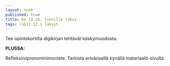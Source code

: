 ```yaml
---
layout: none
published: true
title: Ke 19.10. tunnille läksy
tags: rub11-12.1 läksyt
---
```

Tee opintokortilta digikirjan tehtävät käskymuodosta.

**PLUSSA:**

Refleksiivipronominimoniste. Tarkista erivärisellä kynällä materiaalit-sivulta.
